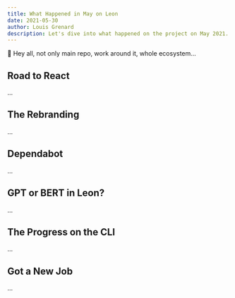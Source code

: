 ```yaml
---
title: What Happened in May on Leon
date: 2021-05-30
author: Louis Grenard
description: Let's dive into what happened on the project on May 2021.
---
```


👋 Hey all,  not only main repo, work around it, whole ecosystem...

## Road to React

...

## The Rebranding

...

## Dependabot

...

## GPT or BERT in Leon?

...

## The Progress on the CLI

...

## Got a New Job

...
